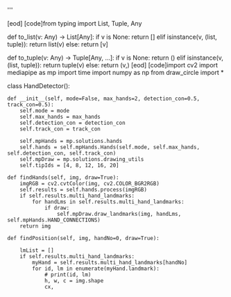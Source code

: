 
'''

[eod] [code]from typing import List, Tuple, Any


def to_list(v: Any) -> List[Any]:
    if v is None:
        return []
    elif isinstance(v, (list, tuple)):
        return list(v)
    else:
        return [v]


def to_tuple(v: Any) -> Tuple[Any, ...]:
    if v is None:
        return ()
    elif isinstance(v, (list, tuple)):
        return tuple(v)
    else:
        return (v,)
[eod] [code]import cv2
import mediapipe as mp
import time
import numpy as np
from draw_circle import *

class HandDetector():

    def __init__(self, mode=False, max_hands=2, detection_con=0.5, track_con=0.5):
        self.mode = mode
        self.max_hands = max_hands
        self.detection_con = detection_con
        self.track_con = track_con

        self.mpHands = mp.solutions.hands
        self.hands = self.mpHands.Hands(self.mode, self.max_hands, self.detection_con, self.track_con)
        self.mpDraw = mp.solutions.drawing_utils
        self.tipIds = [4, 8, 12, 16, 20]

    def findHands(self, img, draw=True):
        imgRGB = cv2.cvtColor(img, cv2.COLOR_BGR2RGB)
        self.results = self.hands.process(imgRGB)
        if self.results.multi_hand_landmarks:
            for handLms in self.results.multi_hand_landmarks:
                if draw:
                    self.mpDraw.draw_landmarks(img, handLms, self.mpHands.HAND_CONNECTIONS)
        return img

    def findPosition(self, img, handNo=0, draw=True):

        lmList = []
        if self.results.multi_hand_landmarks:
            myHand = self.results.multi_hand_landmarks[handNo]
            for id, lm in enumerate(myHand.landmark):
                # print(id, lm)
                h, w, c = img.shape
                cx,